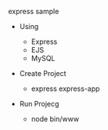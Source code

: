express sample

* Using
  - Express
  - EJS
  - MySQL

* Create Project  
  - express express-app

* Run Projecg
  - node bin/www